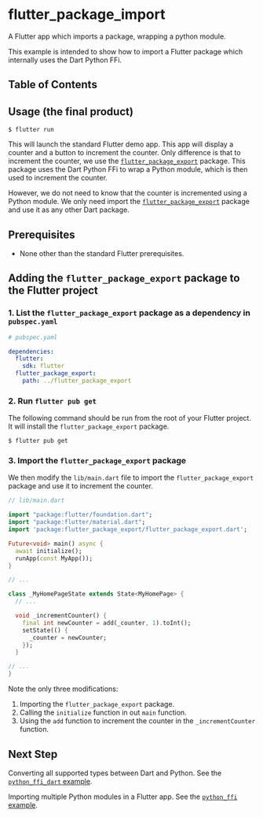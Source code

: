 # flutter_package_import

A Flutter app which imports a package, wrapping a python module.

This example is intended to show how to import a Flutter package which internally uses the Dart
Python FFi.

## Table of Contents

## Usage (the final product)

```shell
$ flutter run
```

This will launch the standard Flutter demo app. This app will display a counter and a button to
increment the counter. Only difference is that to increment the counter, we use
the [`flutter_package_export`](../flutter_package_export/README.md) package. This package uses the
Dart Python FFi to wrap a Python module, which is then used to increment the counter.

However, we do not need to know that the counter is incremented using a Python module. We only need
import the [`flutter_package_export`](../flutter_package_export/README.md) package and use it as any
other Dart package.

## Prerequisites

* None other than the standard Flutter prerequisites.

## Adding the `flutter_package_export` package to the Flutter project

### 1. List the `flutter_package_export` package as a dependency in `pubspec.yaml`

```yaml
# pubspec.yaml

dependencies:
  flutter:
    sdk: flutter
  flutter_package_export:
    path: ../flutter_package_export
```

### 2. Run `flutter pub get`

The following command should be run from the root of your Flutter project. It will install the
`flutter_package_export` package.

```shell
$ flutter pub get
```

### 3. Import the `flutter_package_export` package

We then modify the `lib/main.dart` file to import the `flutter_package_export` package and use it
to increment the counter.

```dart
// lib/main.dart

import "package:flutter/foundation.dart";
import "package:flutter/material.dart";
import 'package:flutter_package_export/flutter_package_export.dart';

Future<void> main() async {
  await initialize();
  runApp(const MyApp());
}

// ...

class _MyHomePageState extends State<MyHomePage> {
  // ...

  void _incrementCounter() {
    final int newCounter = add(_counter, 1).toInt();
    setState(() {
      _counter = newCounter;
    });
  }

// ...
}
```

Note the only three modifications:

1. Importing the `flutter_package_export` package.
2. Calling the `initialize` function in out `main` function.
3. Using the `add` function to increment the counter in the `_incrementCounter` function.

## Next Step

Converting all supported types between Dart and Python. See
the [`python_ffi_dart` example](../../python_ffi_dart/example/README.md).

Importing multiple Python modules in a Flutter app. See
the [`python_ffi` example](../../python_ffi/example/README.md).

